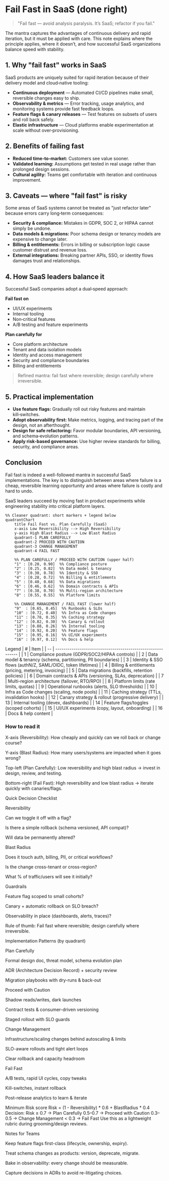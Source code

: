 # Fail Fast in SaaS (done right)

> "Fail fast — avoid analysis paralysis. It’s SaaS; refactor if you fail."

The mantra captures the advantages of continuous delivery and rapid iteration, but it must be applied with care. This note explains where the principle applies, where it doesn’t, and how successful SaaS organizations balance speed with stability.

## 1. Why "fail fast" works in SaaS

SaaS products are uniquely suited for rapid iteration because of their delivery model and cloud‑native tooling:

- **Continuous deployment** — Automated CI/CD pipelines make small, reversible changes easy to ship.
- **Observability & metrics** — Error tracking, usage analytics, and monitoring systems provide fast feedback loops.
- **Feature flags & canary releases** — Test features on subsets of users and roll back safely.
- **Elastic infrastructure** — Cloud platforms enable experimentation at scale without over‑provisioning.

## 2. Benefits of failing fast

- **Reduced time‑to‑market:** Customers see value sooner.
- **Validated learning:** Assumptions get tested in real usage rather than prolonged design sessions.
- **Cultural agility:** Teams get comfortable with iteration and continuous improvement.

## 3. Caveats — where "fail fast" is risky

Some areas of SaaS systems cannot be treated as "just refactor later" because errors carry long‑term consequences:

- **Security & compliance:** Mistakes in GDPR, SOC 2, or HIPAA cannot simply be undone.
- **Data models & migrations:** Poor schema design or tenancy models are expensive to change later.
- **Billing & entitlements:** Errors in billing or subscription logic cause customer distrust and revenue loss.
- **External integrations:** Breaking partner APIs, SSO, or identity flows damages trust and relationships.

## 4. How SaaS leaders balance it

Successful SaaS companies adopt a dual‑speed approach:

**Fail fast on**

- UI/UX experiments
- Internal tooling
- Non‑critical features
- A/B testing and feature experiments

**Plan carefully for**

- Core platform architecture
- Tenant and data isolation models
- Identity and access management
- Security and compliance boundaries
- Billing and entitlements

> Refined mantra: fail fast where reversible; design carefully where irreversible.

## 5. Practical implementation

- **Use feature flags:** Gradually roll out risky features and maintain kill‑switches.
- **Adopt observability first:** Make metrics, logging, and tracing part of the design, not an afterthought.
- **Design for safe refactoring:** Favor modular boundaries, API versioning, and schema‑evolution patterns.
- **Apply risk‑based governance:** Use higher review standards for billing, security, and compliance areas.

## Conclusion

Fail fast is indeed a well-followed mantra in successful SaaS implementations. The key is to distinguish between areas where failure is a cheap, reversible learning opportunity and areas where failure is costly and hard to undo.

SaaS leaders succeed by moving fast in product experiments while engineering stability into critical platform layers.

```@mermaid
%% Cleaner quadrant: short markers + legend below
quadrantChart
    title Fail Fast vs. Plan Carefully (SaaS)
    x-axis Low Reversibility --> High Reversibility
    y-axis High Blast Radius --> Low Blast Radius
    quadrant-1 PLAN CAREFULLY
    quadrant-2 PROCEED WITH CAUTION
    quadrant-3 CHANGE MANAGEMENT
    quadrant-4 FAIL FAST

    %% PLAN CAREFULLY / PROCEED WITH CAUTION (upper half)
    "1" : [0.20, 0.90]  %% Compliance posture
    "2" : [0.25, 0.82]  %% Data model & tenancy
    "3" : [0.30, 0.78]  %% Identity & SSO
    "4" : [0.28, 0.72]  %% Billing & entitlements
    "5" : [0.40, 0.68]  %% Data migrations
    "6" : [0.46, 0.62]  %% Domain contracts & APIs
    "7" : [0.38, 0.70]  %% Multi-region architecture
    "8" : [0.55, 0.55]  %% Platform limits

    %% CHANGE MANAGEMENT / FAIL FAST (lower half)
    "9"  : [0.65, 0.45]  %% Runbooks & SLOs
    "10" : [0.72, 0.40]  %% Infra as Code changes
    "11" : [0.78, 0.35]  %% Caching strategy
    "12" : [0.82, 0.30]  %% Canary & rollout
    "13" : [0.88, 0.26]  %% Internal tooling
    "14" : [0.92, 0.20]  %% Feature flags
    "15" : [0.95, 0.16]  %% UI/UX experiments
    "16" : [0.97, 0.12]  %% Docs & help
```    

Legend 
| #  | Item                                                        |
| -- | ----------------------------------------------------------- |
| 1  | Compliance posture (GDPR/SOC2/HIPAA controls)               |
| 2  | Data model & tenancy (schema, partitioning, PII boundaries) |
| 3  | Identity & SSO flows (authN/Z, SAML/OIDC, token lifetimes)  |
| 4  | Billing & entitlements (pricing, metering, invoicing)       |
| 5  | Data migrations (backfills, retention policies)             |
| 6  | Domain contracts & APIs (versioning, SLAs, deprecation)     |
| 7  | Multi-region architecture (failover, RTO/RPO)               |
| 8  | Platform limits (rate limits, quotas)                       |
| 9  | Operational runbooks (alerts, SLO thresholds)               |
| 10 | Infra as Code changes (scaling, node pools)                 |
| 11 | Caching strategy (TTLs, invalidation hooks)                 |
| 12 | Canary strategy & rollout (progressive delivery)            |
| 13 | Internal tooling (devex, dashboards)                        |
| 14 | Feature flags/toggles (scoped cohorts)                      |
| 15 | UI/UX experiments (copy, layout, onboarding)                |
| 16 | Docs & help content                                         |


### How to read it

X-axis (Reversibility): How cheaply and quickly can we roll back or change course?

Y-axis (Blast Radius): How many users/systems are impacted when it goes wrong?

Top-left (Plan Carefully): Low reversibility and high blast radius → invest in design, review, and testing.

Bottom-right (Fail Fast): High reversibility and low blast radius → iterate quickly with canaries/flags.

Quick Decision Checklist

Reversibility

Can we toggle it off with a flag?

Is there a simple rollback (schema versioned, API compat)?

Will data be permanently altered?

Blast Radius

Does it touch auth, billing, PII, or critical workflows?

Is the change cross-tenant or cross-region?

What % of traffic/users will see it initially?

Guardrails

Feature flag scoped to small cohorts?

Canary + automatic rollback on SLO breach?

Observability in place (dashboards, alerts, traces)?

Rule of thumb: Fail fast where reversible; design carefully where irreversible.

Implementation Patterns (by quadrant)

Plan Carefully

Formal design doc, threat model, schema evolution plan

ADR (Architecture Decision Record) + security review

Migration playbooks with dry-runs & back-out

Proceed with Caution

Shadow reads/writes, dark launches

Contract tests & consumer-driven versioning

Staged rollout with SLO guards

Change Management

Infrastructure/scaling changes behind autoscaling & limits

SLO-aware rollouts and tight alert loops

Clear rollback and capacity headroom

Fail Fast

A/B tests, rapid UI cycles, copy tweaks

Kill-switches, instant rollback

Post-release analytics to learn & iterate

Minimum Risk score
Risk = (1 - Reversibility) * 0.6 + BlastRadius * 0.4
Decision: 
  Risk ≥ 0.7  -> Plan Carefully
  0.5–0.7     -> Proceed with Caution
  0.3–0.5     -> Change Management
  < 0.3       -> Fail Fast
Use this as a lightweight rubric during grooming/design reviews.

Notes for Teams

Keep feature flags first-class (lifecycle, ownership, expiry).

Treat schema changes as products: version, deprecate, migrate.

Bake in observability: every change should be measurable.

Capture decisions in ADRs to avoid re-litigating choices.




